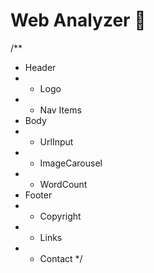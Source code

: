 # Web Analyzer 🚀

/**
 * Header
 *  - Logo
 *  - Nav Items
 * Body
 *  - UrlInput
 *  - ImageCarousel
 *  - WordCount
 * Footer
 *  - Copyright
 *  - Links
 *  - Contact
 */